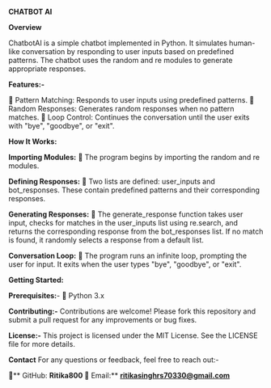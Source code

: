 ****CHATBOT AI****

**Overview**

ChatbotAI is a simple chatbot implemented in Python. It simulates human-like conversation by responding to user inputs based on predefined patterns. The chatbot uses the random and re modules to generate appropriate responses.

**Features:-**

 Pattern Matching: Responds to user inputs using predefined patterns.
 Random Responses: Generates random responses when no pattern matches.
 Loop Control: Continues the conversation until the user exits with "bye", "goodbye", or "exit".

**How It Works:**

**Importing Modules:**
 The program begins by importing the random and re modules.

**Defining Responses:**
 Two lists are defined: user_inputs and bot_responses. These contain predefined patterns and their corresponding responses.

**Generating Responses:**
 The generate_response function takes user input, checks for matches in the user_inputs list using re.search, and returns the corresponding response from the bot_responses list. If no match is found, it randomly selects a response from a default list.

**Conversation Loop:**
 The program runs an infinite loop, prompting the user for input. It exits when the user types "bye", "goodbye", or "exit".

**Getting Started:**

**Prerequisites:**-
 Python 3.x

**Contributing:-**
Contributions are welcome! Please fork this repository and submit a pull request for any improvements or bug fixes.

**License:-**
This project is licensed under the MIT License. See the LICENSE file for more details.

****Contact****
For any questions or feedback, feel free to reach out:-

** GitHub: **Ritika800
** Email:** **ritikasinghrs70330@gmail.com**


